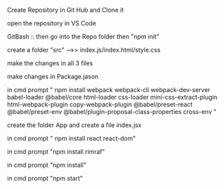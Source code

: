 Create Repository in Git Hub and Clone it

open the repository in VS Code

GitBash :: then go into the Repo folder then "npm init"

create a folder "src" -->> index.js/index.html/style.css

make the changes in all 3 files

make changes in Package.jason

in cmd prompt " npm install webpack webpack-cli webpack-dev-server babel-loader @babel/core html-loader css-loader mini-css-extract-plugin html-webpack-plugin copy-webpack-plugin @babel/preset-react @babel/preset-env @babel/plugin-proposal-class-properties cross-env "

create the folder App and create  a file index.jsx	 

in cmd prompt " npm install react react-dom"

in cmd prompt "npm install rimraf"

in cmd prompt "npm install"

in cmd prompt "npm start"
